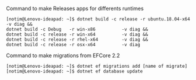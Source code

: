 Command to make Releases apps for differents runtimes
```console
[notim@Lenovo-ideapad: ~]$ dotnet build -c release -r ubuntu.18.04-x64 -v diag && 
dotnet build -c Debug   -r win-x86          -v diag &&
dotnet build -c release -r win-x64          -v diag && 
dotnet build -c release -r rhel-x64         -v diag &&
dotnet build -c release -r osx-x64          -v diag
```
 
Command to make migrations from EFCore 2.2
```console
[notim@Lenovo-ideapad: ~]$ dotnet ef migrations add [name of migrate]
[notim@Lenovo-ideapad: ~]$ dotnet ef database update
```